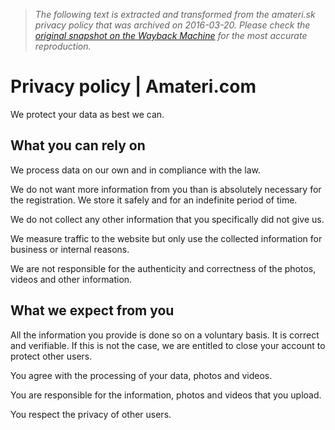 > *The following text is extracted and transformed from the amateri.sk privacy policy that was archived on 2016-03-20. Please check the [original snapshot on the Wayback Machine](https://web.archive.org/web/20160320044407id_/https%3A//www.amateri.com/en/legal/privacy) for the most accurate reproduction.*

# Privacy policy | Amateri.com

We protect your data as best we can.

## What you can rely on

We process data on our own and in compliance with the law.

We do not want more information from you than is absolutely necessary for the registration. We store it safely and for an indefinite period of time.

We do not collect any other information that you specifically did not give us.

We measure traffic to the website but only use the collected information for business or internal reasons.

We are not responsible for the authenticity and correctness of the photos, videos and other information.

## What we expect from you

All the information you provide is done so on a voluntary basis. It is correct and verifiable. If this is not the case, we are entitled to close your account to protect other users.

You agree with the processing of your data, photos and videos.

You are responsible for the information, photos and videos that you upload.

You respect the privacy of other users.
